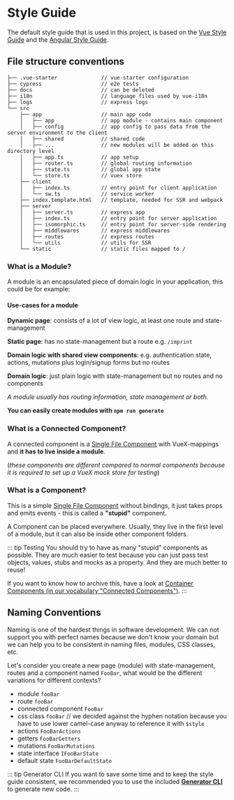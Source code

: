 # Style Guide

The default style guide that is used in this project, is based on the [Vue Style Guide](https://vuejs.org/v2/style-guide/)
and the [Angular Style Guide](https://angular.io/guide/styleguide).

## File structure conventions

```
├── .vue-starter              // vue-starter configuration
├── cypress                   // e2e tests
├── docs                      // can be deleted
├── i18n                      // language files used by vue-i18n
├── logs                      // express logs
└── src
    ├── app                   // main app code
    │   ├── app               // app module - contains main component
    │   ├── config            // app config to pass data from the server environment to the client
    │   ├── shared            // shared code
    │   ├── ...               // new modules will be added on this directory level
    │   ├── app.ts            // app setup
    │   ├── router.ts         // global routing information
    │   ├── state.ts          // global app state
    │   └── store.ts          // vuex store
    ├── client
    │   ├── index.ts          // entry point for client application
    │   └── sw.ts             // service worker
    ├── index.template.html   // template, needed for SSR and webpack
    ├── server
    │   ├── server.ts         // express app
    │   ├── index.ts          // entry point for server application
    │   ├── isomorphic.ts     // entry point for server-side rendering
    │   ├── middlewares       // express middlewares
    │   ├── routes            // express routes
    │   └── utils             // utils for SSR
    └── static                // static files mapped to /

```

### What is a Module?

A module is an encapsulated piece of domain logic in your application, this could be for example:

#### Use-cases for a module

**Dynamic page**: consists of a lot of view logic, at least one route and state-management

**Static page**: has no state-management but a route e.g. `/imprint`

**Domain logic with shared view components**: e.g. authentication state, actions, mutations plus login/signup forms but no routes

**Domain logic**: just plain logic with state-management but no routes and no components

_A module usually has routing information, state management or both._

**You can easily create modules with `npm run generate`**

### What is a Connected Component?

A connected component is a [Single File Component](https://vuejs.org/v2/guide/single-file-components.html) with VueX-mappings
and **it has to live inside a module**.

(_these components are different compared to normal components because it is required to set up a VueX mock store for testing_)

### What is a Component?

This is a simple [Single File Component](https://vuejs.org/v2/guide/single-file-components.html) without bindings,
it just takes props and emits events - this is called a **"stupid"** component.

A Component can be placed everywhere. Usually, they live in the first level of a module, but it can also be inside other component folders.

::: tip Testing
You should try to have as many "stupid" components as possible. They are much easier to test because you can just pass test objects, values, stubs and mocks as a property. And they are much better to reuse!

If you want to know how to archive this, have a look at [Container Components (in our vocabulary "Connected Components")](https://medium.com/@learnreact/container-components-c0e67432e005).
:::

## Naming Conventions

Naming is one of the hardest things in software development.
We can not support you with perfect names because we don't know your domain but we can help you to be consistent in naming files, modules, CSS classes, etc.

Let's consider you create a new page (module) with state-management, routes and a component named `FooBar`,
what would be the different variations for different contexts?

- module `fooBar`
- route `fooBar`
- connected component `FooBar`
- css class `fooBar` // we decided against the hyphen notation because you have to use lower camel-case anyway to reference it with `$style`
- actions `FooBarActions`
- getters `FooBarGetters`
- mutations `FooBarMutations`
- state interface `IFooBarState`
- default state `FooBarDefaultState`

::: tip Generator CLI
If you want to save some time and to keep the style guide consistent,
we recommended you to use the included **[Generator CLI](../guide/cli.md)** to generate new code.
:::
